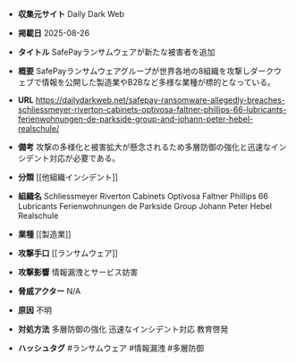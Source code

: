 - **収集元サイト**
Daily Dark Web

- **掲載日**
2025-08-26

- **タイトル**
SafePayランサムウェアが新たな被害者を追加

- **概要**
SafePayランサムウェアグループが世界各地の8組織を攻撃しダークウェブで情報を公開した製造業やB2Bなど多様な業種が標的となっている。

- **URL**
https://dailydarkweb.net/safepay-ransomware-allegedly-breaches-schliessmeyer-riverton-cabinets-optivosa-faltner-phillips-66-lubricants-ferienwohnungen-de-parkside-group-and-johann-peter-hebel-realschule/

- **備考**
攻撃の多様化と被害拡大が懸念されるため多層防御の強化と迅速なインシデント対応が必要である。

- **分類**
[[他組織インシデント]]

- **組織名**
Schliessmeyer Riverton Cabinets Optivosa Faltner Phillips 66 Lubricants Ferienwohnungen de Parkside Group Johann Peter Hebel Realschule

- **業種**
[[製造業]]

- **攻撃手口**
[[ランサムウェア]]

- **攻撃影響**
情報漏洩とサービス妨害

- **脅威アクター**
N/A

- **原因**
不明

- **対処方法**
多層防御の強化 迅速なインシデント対応 教育啓発

- **ハッシュタグ**
#ランサムウェア #情報漏洩 #多層防御
